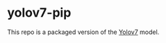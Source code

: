 # yolov7-pip
This repo is a packaged version of the [Yolov7](https://github.com/WongKinYiu/yolov7) model.
